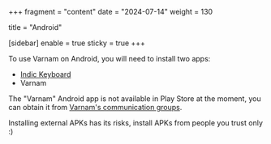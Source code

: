 +++
fragment = "content"
date = "2024-07-14"
weight = 130

title = "Android"

[sidebar]
  enable = true
  sticky = true
+++

To use Varnam on Android, you will need to install two apps:

- [Indic Keyboard](https://indic.app/)
- Varnam

The "Varnam" Android app is not available in Play Store at the moment, you can obtain it from [Varnam's communication groups](http://localhost:1313/about/).

Installing external APKs has its risks, install APKs from people you trust only :)
